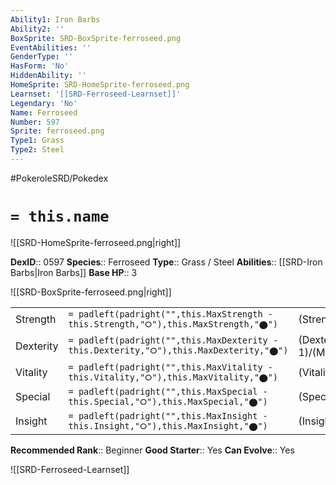 ```yaml
---
Ability1: Iron Barbs
Ability2: ''
BoxSprite: SRD-BoxSprite-ferroseed.png
EventAbilities: ''
GenderType: ''
HasForm: 'No'
HiddenAbility: ''
HomeSprite: SRD-HomeSprite-ferroseed.png
Learnset: '[[SRD-Ferroseed-Learnset]]'
Legendary: 'No'
Name: Ferroseed
Number: 597
Sprite: ferroseed.png
Type1: Grass
Type2: Steel
---
```


#PokeroleSRD/Pokedex

# `= this.name`

![[SRD-HomeSprite-ferroseed.png|right]]

**DexID**:: 0597
**Species**:: Ferroseed
**Type**:: Grass / Steel
**Abilities**:: [[SRD-Iron Barbs|Iron Barbs]]
**Base HP**:: 3

![[SRD-BoxSprite-ferroseed.png|right]]

|           |                                                                                        |                                          |
| --------- | -------------------------------------------------------------------------------------- | ---------------------------------------- |
| Strength  | `= padleft(padright("",this.MaxStrength - this.Strength,"⭘"),this.MaxStrength,"⬤")`    | (Strength::2)/(MaxStrength::4)   |
| Dexterity | `= padleft(padright("",this.MaxDexterity - this.Dexterity,"⭘"),this.MaxDexterity,"⬤")` | (Dexterity:: 1)/(MaxDexterity::2) |
| Vitality  | `= padleft(padright("",this.MaxVitality - this.Vitality,"⭘"),this.MaxVitality,"⬤")`    | (Vitality::2)/(MaxVitality::5)   |
| Special   | `= padleft(padright("",this.MaxSpecial - this.Special,"⭘"),this.MaxSpecial,"⬤")`       | (Special::1)/(MaxSpecial::3)     |
| Insight   | `= padleft(padright("",this.MaxInsight - this.Insight,"⭘"),this.MaxInsight,"⬤")`       | (Insight::2)/(MaxInsight::5)     |

**Recommended Rank**:: Beginner
**Good Starter**:: Yes
**Can Evolve**:: Yes

![[SRD-Ferroseed-Learnset]]